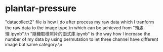 # plantar-pressure
"datacollect2" file is how I do after process my raw data which I tranform the raw data to the image type.\n
which can be achieved from "預處理.ipynb".\n
"隨機取樣照片的函式庫.ipynb" is the way how I increase the number of my data by using permutation to let three channel have different image but same category.\n
